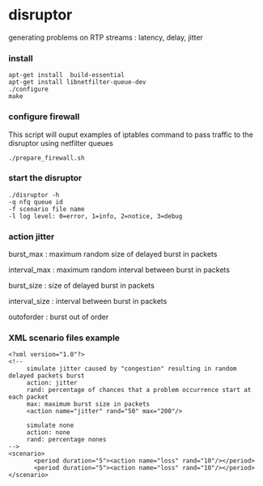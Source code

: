 # disruptor
 generating problems on RTP streams : latency, delay, jitter
 
### install
 ```
 apt-get install  build-essential
 apt-get install libnetfilter-queue-dev
 ./configure
 make
 ```
### configure firewall
 This script will ouput examples of iptables command to pass traffic to the disruptor using netfilter queues
 ```
 ./prepare_firewall.sh
 ```
### start the disruptor
```
./disruptor -h
-q nfq queue id
-f scenario file name
-l log level: 0=error, 1=info, 2=notice, 3=debug
```
###  action jitter ###

burst_max : maximum random size of delayed burst in packets

interval_max : maximum random  interval between burst in packets

burst_size : size of delayed burst in packets

interval_size : interval between burst in packets

outoforder : burst out of order

### XML scenario files example
```
<?xml version="1.0"?>
<!--
     simulate jitter caused by "congestion" resulting in random delayed packets burst
     action: jitter
     rand: percentage of chances that a problem occurrence start at each packet
     max: maximum burst size in packets
     <action name="jitter" rand="50" max="200"/>

     simulate none
     action: none
     rand: percentage nones
-->
<scenario>
       <period duration="5"><action name="loss" rand="10"/></period>
       <period duration="5"><action name="loss" rand="10"/></period>
</scenario>
```
